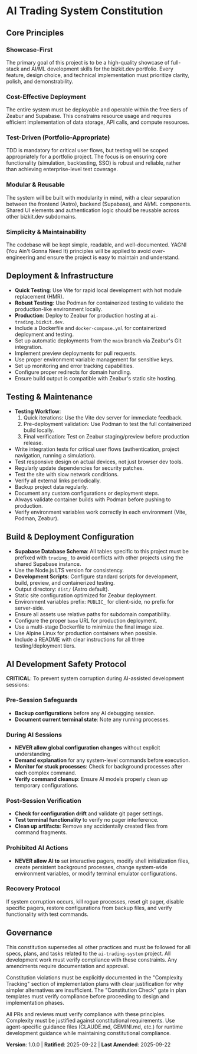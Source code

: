 <!--
Sync Impact Report:
- Version change: Template → 1.0.0 (initial constitution creation)
- Modified principles: All 5 principles extracted from context/constitution.md
- Added sections: Deployment & Infrastructure, Testing & Maintenance, Build & Deployment Configuration, Git Workflow, AI Development Safety Protocol
- Removed sections: None (template sections were placeholders)
- Templates requiring updates:
  ✅ plan-template.md: Constitution check reference updated
  ✅ spec-template.md: Requirements alignment maintained
  ✅ tasks-template.md: Task categorization aligns with principles
- Follow-up TODOs: None - all placeholders resolved
-->

# AI Trading System Constitution

## Core Principles

### Showcase-First
The primary goal of this project is to be a high-quality showcase of full-stack and AI/ML development skills for the bizkit.dev portfolio. Every feature, design choice, and technical implementation must prioritize clarity, polish, and demonstrability.

### Cost-Effective Deployment
The entire system must be deployable and operable within the free tiers of Zeabur and Supabase. This constrains resource usage and requires efficient implementation of data storage, API calls, and compute resources.

### Test-Driven (Portfolio-Appropriate)
TDD is mandatory for critical user flows, but testing will be scoped appropriately for a portfolio project. The focus is on ensuring core functionality (simulation, backtesting, SSO) is robust and reliable, rather than achieving enterprise-level test coverage.

### Modular & Reusable
The system will be built with modularity in mind, with a clear separation between the frontend (Astro), backend (Supabase), and AI/ML components. Shared UI elements and authentication logic should be reusable across other bizkit.dev subdomains.

### Simplicity & Maintainability
The codebase will be kept simple, readable, and well-documented. YAGNI (You Ain't Gonna Need It) principles will be applied to avoid over-engineering and ensure the project is easy to maintain and understand.

## Deployment & Infrastructure

- **Quick Testing**: Use Vite for rapid local development with hot module replacement (HMR).
- **Robust Testing**: Use Podman for containerized testing to validate the production-like environment locally.
- **Production**: Deploy to Zeabur for production hosting at `ai-trading.bizkit.dev`.
- Include a Dockerfile and `docker-compose.yml` for containerized deployment and testing.
- Set up automatic deployments from the `main` branch via Zeabur's Git integration.
- Implement preview deployments for pull requests.
- Use proper environment variable management for sensitive keys.
- Set up monitoring and error tracking capabilities.
- Configure proper redirects for domain handling.
- Ensure build output is compatible with Zeabur's static site hosting.

## Testing & Maintenance

- **Testing Workflow**:
  1. Quick iterations: Use the Vite dev server for immediate feedback.
  2. Pre-deployment validation: Use Podman to test the full containerized build locally.
  3. Final verification: Test on Zeabur staging/preview before production release.
- Write integration tests for critical user flows (authentication, project navigation, running a simulation).
- Test responsive design on actual devices, not just browser dev tools.
- Regularly update dependencies for security patches.
- Test the site with slow network conditions.
- Verify all external links periodically.
- Backup project data regularly.
- Document any custom configurations or deployment steps.
- Always validate container builds with Podman before pushing to production.
- Verify environment variables work correctly in each environment (Vite, Podman, Zeabur).

## Build & Deployment Configuration

- **Supabase Database Schema**: All tables specific to this project must be prefixed with `trading_` to avoid conflicts with other projects using the shared Supabase instance.
- Use the Node.js LTS version for consistency.
- **Development Scripts**: Configure standard scripts for development, build, preview, and containerized testing.
- Output directory: `dist/` (Astro default).
- Static site configuration optimized for Zeabur deployment.
- Environment variables prefix: `PUBLIC_` for client-side, no prefix for server-side.
- Ensure all assets use relative paths for subdomain compatibility.
- Configure the proper `base` URL for production deployment.
- Use a multi-stage Dockerfile to minimize the final image size.
- Use Alpine Linux for production containers when possible.
- Include a README with clear instructions for all three testing/deployment tiers.

## AI Development Safety Protocol

**CRITICAL**: To prevent system corruption during AI-assisted development sessions:

### Pre-Session Safeguards
- **Backup configurations** before any AI debugging session.
- **Document current terminal state**: Note any running processes.

### During AI Sessions
- **NEVER allow global configuration changes** without explicit understanding.
- **Demand explanation** for any system-level commands before execution.
- **Monitor for stuck processes**: Check for background processes after each complex command.
- **Verify command cleanup**: Ensure AI models properly clean up temporary configurations.

### Post-Session Verification
- **Check for configuration drift** and validate git pager settings.
- **Test terminal functionality** to verify no pager interference.
- **Clean up artifacts**: Remove any accidentally created files from command fragments.

### Prohibited AI Actions
- **NEVER allow AI to** set interactive pagers, modify shell initialization files, create persistent background processes, change system-wide environment variables, or modify terminal emulator configurations.

### Recovery Protocol
If system corruption occurs, kill rogue processes, reset git pager, disable specific pagers, restore configurations from backup files, and verify functionality with test commands.

## Governance

This constitution supersedes all other practices and must be followed for all specs, plans, and tasks related to the `ai-trading-system` project. All development work must verify compliance with these constraints. Any amendments require documentation and approval.

Constitution violations must be explicitly documented in the "Complexity Tracking" section of implementation plans with clear justification for why simpler alternatives are insufficient. The "Constitution Check" gate in plan templates must verify compliance before proceeding to design and implementation phases.

All PRs and reviews must verify compliance with these principles. Complexity must be justified against constitutional requirements. Use agent-specific guidance files (CLAUDE.md, GEMINI.md, etc.) for runtime development guidance while maintaining constitutional compliance.

**Version**: 1.0.0 | **Ratified**: 2025-09-22 | **Last Amended**: 2025-09-22